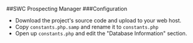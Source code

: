 ##SWC Prospecting Manager
###Configuration
- Download the project's source code and upload to your web host.
- Copy `constants.php.samp` and rename it to `constants.php`
- Open up `constants.php` and edit the "Database Information" section.
